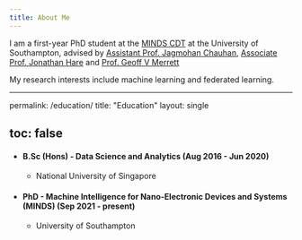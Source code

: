 ```yaml
---
title: About Me
---
```


I am a first-year PhD student at the [MINDS CDT](https://www.mindscdt.southampton.ac.uk) at the University of Southampton, advised by [Assistant Prof. Jagmohan Chauhan](https://sites.google.com/view/jagmohan-chauhan/home), [Associate Prof. Jonathan Hare](https://www.southampton.ac.uk/~jsh2/) and [Prof. Geoff V Merrett](http://www.geoffmerrett.co.uk/index.php)

My research interests include machine learning and federated learning. 


---
permalink: /education/
title: "Education"
layout: single

toc: false
---

* #### B.Sc (Hons) - Data Science and Analytics  (Aug 2016 - Jun 2020)
  * National University of Singapore

* #### PhD - Machine Intelligence for Nano-Electronic Devices and Systems (MINDS) (Sep 2021 - present)
  *   University of Southampton


